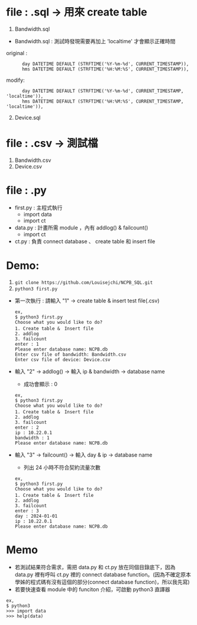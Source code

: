 # file : .sql -> 用來 create table
1. Bandwidth.sql
  *  Bandwidth.sql : 測試時發現需要再加上 'localtime' 才會顯示正確時間

  original :
  ```
        day DATETIME DEFAULT (STRFTIME('%Y-%m-%d', CURRENT_TIMESTAMP)),
        hms DATETIME DEFAULT (STRFTIME('%H:%M:%S', CURRENT_TIMESTAMP)),
  ```
  modify:
  ```
        day DATETIME DEFAULT (STRFTIME('%Y-%m-%d', CURRENT_TIMESTAMP, 'localtime')),
        hms DATETIME DEFAULT (STRFTIME('%H:%M:%S', CURRENT_TIMESTAMP, 'localtime')),
  ```
2. Device.sql

# file : .csv -> 測試檔
1. Bandwidth.csv
2. Device.csv

# file : .py 
* first.py : 主程式執行
  * import data
  * import ct   
* data.py : 計畫所需 module ，內有 addlog() & failcount()
  * import ct   
* ct.py : 負責 connect database 、 create table 和 insert file

# Demo:
1. `git clone https://github.com/Louisejchi/NCPB_SQL.git`
2. `python3 first.py`
  * 第一次執行 : 請輸入 "1" -> create table & insert test file(.csv)
    ```
    ex,
    $ python3 first.py
    Choose what you would like to do?
    1. Create table &　Insert file
    2. addlog
    3. failcount
    enter : 1
    Please enter database name: NCPB.db
    Enter csv file of bandwidth: Bandwidth.csv
    Enter csv file of device: Device.csv
    ```
    
  * 輸入 "2" -> addlog() -> 輸入 ip & bandwidth -> database name
    * 成功會顯示 : 0
    ```
    ex,
    $ python3 first.py
    Choose what you would like to do?
    1. Create table &　Insert file
    2. addlog
    3. failcount
    enter : 2
    ip : 10.22.0.1
    bandwidth : 1
    Please enter database name: NCPB.db
    ```
  * 輸入 "3" -> failcount() -> 輸入 day & ip -> database name
    * 列出 24 小時不符合契約流量次數
    ```
    ex,
    $ python3 first.py
    Choose what you would like to do?
    1. Create table &　Insert file
    2. addlog
    3. failcount
    enter : 3
    day : 2024-01-01
    ip : 10.22.0.1
    Please enter database name: NCPB.db
    ```
# Memo
* 若測試結果符合需求，需把 data.py 和 ct.py 放在同個目錄底下，因為 data.py 裡有呼叫 ct.py 裡的 connect database function。(因為不確定原本學姊的程式碼有沒有這個的部分(connect database function)，所以我先寫)
* 若要快速查看 module 中的 funciton 介紹，可啟動 python3 直譯器
```
ex,
$ python3
>>> import data
>>> help(data)
```
 

